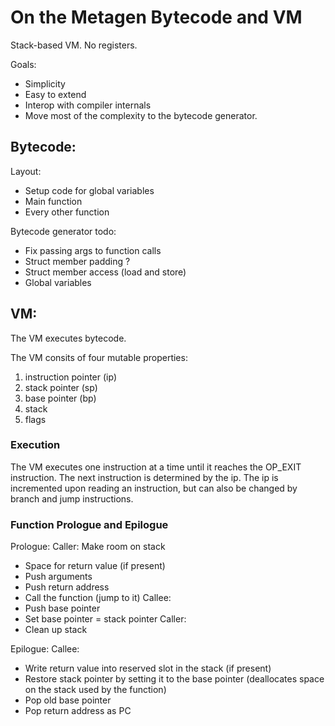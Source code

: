 # On the Metagen Bytecode and VM 

Stack-based VM. No registers.

Goals:
- Simplicity
- Easy to extend
- Interop with compiler internals
- Move most of the complexity to the bytecode generator.

## Bytecode:


Layout:
- Setup code for global variables
- Main function
- Every other function

Bytecode generator todo:
- Fix passing args to function calls
- Struct member padding ?
- Struct member access (load and store)
- Global variables


## VM:
The VM executes bytecode.

The VM consits of four mutable properties:
1. instruction pointer (ip)
2. stack pointer (sp)
3. base pointer (bp)
4. stack
5. flags

### Execution
The VM executes one instruction at a time until it reaches the OP_EXIT instruction. The next instruction is determined by the ip. The ip is incremented upon reading an instruction, but can also be changed by branch and jump instructions.

### Function Prologue and Epilogue

Prologue:
Caller:
Make room on stack
- Space for return value (if present)
- Push arguments
- Push return address
- Call the function (jump to it)
Callee:
- Push base pointer
- Set base pointer = stack pointer
Caller:
- Clean up stack

Epilogue:
Callee:
- Write return value into reserved slot in the stack (if present)
- Restore stack pointer by setting it to the base pointer (deallocates space on the stack used by the function)
- Pop old base pointer
- Pop return address as PC

